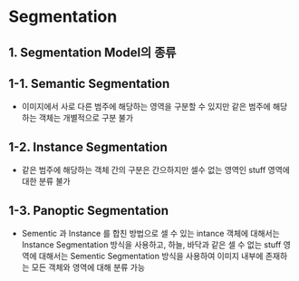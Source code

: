 # Segmentation

## 1. Segmentation Model의 종류

## 1-1. Semantic Segmentation
- 이미지에서 사로 다른 범주에 해당하는 영역을 구분할 수 있지만 같은 범주에 해당하는 객체는 개별적으로 구분 불가

## 1-2. Instance Segmentation
- 같은 범주에 해당하는 객체 간의 구분은 간으하지만 셀수 없는 영역인 stuff 영역에 대한 분류 불가

## 1-3. Panoptic Segmentation
- Sementic 과 Instance 를 합친 방법으로 셀 수 있는 intance 객체에 대해서는 Instance Segmentation 방식을 사용하고,
  하늘, 바닥과 같은 셀 수 없는 stuff 영역에 대해서는 Sementic Segmentation 방식을 사용하여 이미지 내부에 존재하는 모든 객체와 영역에 대해 분류 가능 
